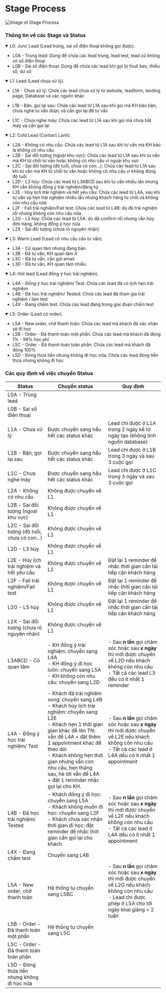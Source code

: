 # Stage Process
![Image of Stage Process](https://github.com/hodu2019/photography/blob/master/photo_2020-02-26_20-19-51.jpg?raw=true)

### Thông tin về các Stage và Status
<details open>
<summary>L0: Junc Lead (Lead trùng, sai số điện thoại không gọi được).</summary>


* L0A - Trùng lead: Dùng để chứa các lead trùng, lead test, lead cũ không có số điện thoại
* L0B - Sai số điện thoại: Dùng để chứa các lead khi gọi bị thuê bao, thiếu số, dư số
</details>


<details open>
<summary>L1: Lead (Lead chưa xử lý).</summary>

* L1A - Chưa xử lý: Chứa các lead chưa xử lý từ website, leadform, landing page, Database và các nguồn khác
    
* L1B - Bận, gọi lại sau: Chứa các lead từ L1A sau khi gọi mà KH báo bận, chưa nghe tư vấn được và cần gọi lại để tư vấn
* L1C - Chưa nghe máy: Chứa các lead từ L1A sau khi gọi mà chưa bắt máy và cần gọi lại
</details>


<details open>
<summary>L2: Cold Lead (Contact Lạnh).</summary>

* L2A - Không có nhu cầu: Chứa các lead từ L1A sau khi tư vấn mà KH bảo là không có nhu cầu
* L2B - Sai đối tượng (ngoài khu vực): Chứa các lead từ L1A sau khi tư vấn mà KH từ chối tư vấn hoặc không có nhu cầu vì ngoài khu vực
* L2C - Sai đối tượng (độ tuổi, chưa có con...): Chứa các lead từ L1A sau khi tư vấn mà KH từ chối tư vấn hoặc không có nhu cầu vì không đúng độ tuổi
* L2D - L3 hủy: Chứa các lead từ L3ABCD sau khi tư vấn nhiều lần nhưng KH vẫn không đồng ý trải nghiệm/đăng ký
* L2E - Hủy lịch trải nghiệm và hết yêu cầu: Chứa các lead từ L4A, sau khi tư vấn và hẹn trải nghiệm nhiều lần nhưng khách hàng từ chối và không còn nhu cầu nữa
* L2F - Fail trải nghiệm/Fail test: Chứa các lead từ L4B: dù đã trải nghiệm rồi nhưng không còn nhu cầu nữa
* L2G - L5 hủy: Chứa các lead từ L5A: dù đã confirm rồi nhưng vẫn hủy đơn hàng, không đồng ý học nữa
* L2X - Sai đối tượng (chưa rõ nguyên nhân)
</details>


<details open>
<summary>L3: Warm Lead (Lead có nhu cầu cần tư vấn).</summary>

* L3A - Có quan tâm nhưng đang bận
* L3B - Đã tư vấn, KH quan tâm ít
* L3C - Đã tư vấn, cần gửi email
* L3D - Đã tư vấn, KH quan tâm nhiều
</details>


<details open>
<summary>L4: Hot lead (Lead đồng ý học trải nghiệm).</summary>

* L4A - Đồng ý học trải nghiệm/ Test: Chứa các lead đã có lịch hẹn trải nghiệm
* L4B - Đã học trải nghiệm/ Tested: Chứa các lead đã tham gia trải nghiệm / làm test
* L4X - Đang chấm test: Chứa các lead đang trong giai đoạn chấm test
</details>

<details open>
<summary>L5: Order (Lead có order).</summary>

* L5A - New order, chờ thanh toán: Chứa các lead mà khách đã xác nhận sẽ đi học
* L5B - Order - Đã thanh toán một phần: Chứa các lead mà khách đã đóng 1% - 99% học phí
* L5C - Order - Đã thanh toán toàn phần: Chứa các lead mà khách đã đóng 100%
* L5D - Đóng thừa tiền nhưng không đi học nữa: Chứa các lead đóng tiền thừa nhưng không đi học
</details>

### Các quy định về việc chuyển Status

|Status |Chuyển status  | Quy định 	|
|---	|---	|---	|
|L0A - Trùng lead   	|   	|   	|
|L0B - Sai số điện thoại   	|   	|   	|
|L1A - Chưa xử lý   	| Được chuyển sang hầu hết các status khác | Lead chỉ được ở L1A trong 2 ngày kể từ ngày tạo (không tính nguồn database)  	|
|L1B - Bận, gọi lại sau  	|Được chuyển sang hầu hết các status khác   	|Lead chỉ được ở L1B trong 3 ngày và sau 3 cuộc gọi   	|
|L1C - Chưa nghe máy   	|Được chuyển sang hầu hết các status khác   	|Lead chỉ được ở L1C trong 3 ngày và sau 3 cuộc gọi   	|
|L2A - Không có nhu cầu   	|Không được chuyển về L1   	|   	|
|L2B - Sai đối tượng (ngoài khu vực)   	|Không được chuyển về L1   	|   	|
|L2C - Sai đối tượng (độ tuổi, chưa có con...) |Không được chuyển về L1   	|   	|
|L2D - L3 hủy  	|Không được chuyển về L1   	|   	|
|L2E - Hủy lịch trải nghiệm và hết yêu cầu |Không được chuyển về L1    	| Đặt lại 1 reminder để nhắc thời gian cần tái tiếp cận khách hàng  	|
|L2F - Fail trải nghiệm/Fail test|Không được chuyển về L1  	|Đặt lại 1 reminder để nhắc thời gian cần tái tiếp cận khách hàng   	|
|L2G - L5 hủy   	|Không được chuyển về L1   	|Đặt lại 1 reminder để nhắc thời gian cần tái tiếp cận khách hàng   	|
|L2X - Sai đối tượng (chưa rõ nguyên nhân)  	|Không được chuyển về L1   	|   	|
|L3ABCD - Có quan tâm   	|  - KH đồng ý trải nghiệm: chuyển sang L4A  <br> - KH đồng ý đi học luôn: chuyển sang L5A <br> - KH không còn nhu cầu: chuyển sang L2D|- Sau **n lần** gọi chăm sóc hoặc sau **x ngày** thì mới được chuyển về L2D nếu khách không còn nhu cầu <br> - Tất cả các lead  L3 đều có ít nhất 1 reminder|
|L4A - Đồng ý học trải nghiệm/ Test   	|- Khách đã trải nghiệm xong: chuyển sang L4B <br> - Khách hủy lịch trải nghiệm: chuyển sang L2E <br> - Khách hẹn 1 thời gian gian khác để lên TN: vẫn để L4A + đặt thêm 1 appointment khác để theo dõi <br> - Khách không hẹn thời gian nhưng vẫn còn nhu cầu, hẹn tháng sau, hè tới vẫn để L4A + đặt 1 reminder nhắc gọi lại cho KH. |- Sau **n lần** gọi chăm sóc hoặc sau **x ngày** thì mới được chuyển về L2E nếu khách không còn nhu cầu <br>- Tất cả các lead ở L4A dều có ít nhất 1 appointment|
|L4B - Đã học trải nghiệm/ Tested   	| - Khách đồng ý đi học: chuyển sang L5A <br> - Khách không muốn đi học: chuyển sang L2F  <br> - Khách chưa xác nhận thời gian đi học: đặt reminder để nhắc thời gian cần gọi lại cho khách 	|- Sau **n lần** gọi chăm sóc hoặc sau **x ngày** thì mới được chuyển về L2F nếu khách không còn nhu cầu <br> - Tất cả các lead ở L4A dều có ít nhất 1 appointment   	|
|L4X - Đang chấm test   	|Chuyển sang L4B   	|   	|
|L5A - New order, chờ thanh toán   	|Hệ thống tự chuyển sang L5BC   |- Sau **n lần** gọi chăm sóc hoặc sau **x ngày** thì mới được chuyển về L2G nếu khách không còn nhu cầu <br> - Lead chỉ được phép ở L5A cho tới ngày khai giảng + 2 tuần |
|L5B - Order - Đã thanh toán một phần  	|Hệ thống tự chuyển sang L5C   	|   	|
|L5C - Order - Đã thanh toán toàn phần  	|   	|   	|
|L5D - Đóng thừa tiền nhưng không đi học nữa|   	|   	|

